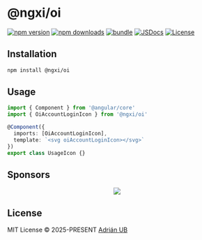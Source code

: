 # @ngxi/oi

[![npm version][npm-version-src]][npm-version-href]
[![npm downloads][npm-downloads-src]][npm-downloads-href]
[![bundle][bundle-src]][bundle-href]
[![JSDocs][jsdocs-src]][jsdocs-href]
[![License][license-src]][license-href]

## Installation

```sh
npm install @ngxi/oi
```

## Usage

```ts
import { Component } from '@angular/core'
import { OiAccountLoginIcon } from '@ngxi/oi'

@Component({
  imports: [OiAccountLoginIcon],
  template: `<svg oiAccountLoginIcon></svg>`
})
export class UsageIcon {}
```

## Sponsors

<p align="center">
  <a href="https://cdn.jsdelivr.net/gh/adrian-ub/static/sponsors.svg">
    <img src='https://cdn.jsdelivr.net/gh/adrian-ub/static/sponsors.svg'/>
  </a>
</p>

## License

MIT License © 2025-PRESENT [Adrián UB](https://github.com/adrian-ub)

<!-- Badges -->

[npm-version-src]: https://img.shields.io/npm/v/@ngxi/oi?style=flat&colorA=080f12&colorB=1fa669
[npm-version-href]: https://npmjs.com/package/@ngxi/oi
[npm-downloads-src]: https://img.shields.io/npm/dm/@ngxi/oi?style=flat&colorA=080f12&colorB=1fa669
[npm-downloads-href]: https://npmjs.com/package/@ngxi/oi
[bundle-src]: https://img.shields.io/bundlephobia/minzip/@ngxi/oi?style=flat&colorA=080f12&colorB=1fa669&label=minzip
[bundle-href]: https://bundlephobia.com/result?p=@ngxi/oi
[license-src]: https://img.shields.io/npm/l/@ngxi/oi?style=flat&colorA=080f12&colorB=1fa669
[license-href]: https://github.com/adrian-ub/ngxi/blob/main/LICENSE
[jsdocs-src]: https://img.shields.io/badge/jsdocs-reference-080f12?style=flat&colorA=080f12&colorB=1fa669
[jsdocs-href]: https://www.jsdocs.io/package/@ngxi/oi
